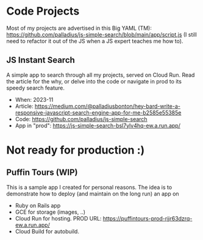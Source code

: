 # Code Projects

Most of my projects are advertised in this Big YAML (TM): https://github.com/palladius/js-simple-search/blob/main/app/script.js (I still need to refactor it out of the JS when a JS expert teaches me how to).

## JS Instant Search

A simple app to search through all my projects, served on Cloud Run. Read the article for the why, or delve into the code or navigate in prod to its speedy search feature.

* When: 2023-11
* Article: https://medium.com/@palladiusbonton/hey-bard-write-a-responsive-javascript-search-engine-app-for-me-b2585e55385e
* Code: https://github.com/palladius/js-simple-search
* App in "prod": https://js-simple-search-bsl7ylv4hq-ew.a.run.app/



















# Not ready for production :)

## Puffin Tours (WIP)

This is a sample app I created for personal reasons. The idea is to demonstrate
how to deploy (and maintain on the long run) an app on

* Ruby on Rails app
* GCE for storage (images, ..)
* Cloud Run for hosting. PROD URL: https://puffintours-prod-rjjr63dzrq-ew.a.run.app/
* Cloud Build for autobuild.

